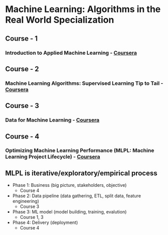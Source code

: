 # Machine Learning: Algorithms in the Real World Specialization

## Course - 1
### Introduction to Applied Machine Learning - [Coursera](https://www.coursera.org/learn/machine-learning-applied) 


## Course - 2
### Machine Learning Algorithms: Supervised Learning Tip to Tail - [Coursera](https://www.coursera.org/learn/machine-learning-classification-algorithms) 


## Course - 3
### Data for Machine Learning - [Coursera](https://www.coursera.org/learn/data-machine-learning) 


## Course - 4
### Optimizing Machine Learning Performance (MLPL: Machine Learning Project Lifecycle) - [Coursera](https://www.coursera.org/learn/optimize-machine-learning-model-performance) 


## MLPL is iterative/exploratory/empirical process 
* Phase 1: Business (big picture, stakeholders, objective) 
	* Course 4
* Phase 2: Data pipeline (data gathering, ETL, split data, feature engineering) 
	* Course 3
* Phase 3: ML model (model building, training, evalution) 
	* Course 1, 3
* Phase 4: Delivery (deployment)
	* Course 4